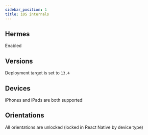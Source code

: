 ```yaml
---
sidebar_position: 1
title: iOS internals
---
```

## Hermes
Enabled

## Versions
Deployment target is set to `13.4`

## Devices
iPhones and iPads are both supported

## Orientations
All orientations are unlocked (locked in React Native by device type)
